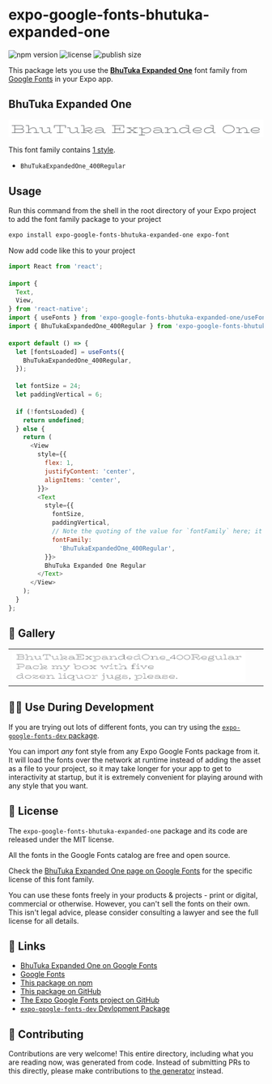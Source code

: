 # expo-google-fonts-bhutuka-expanded-one

![npm version](https://flat.badgen.net/npm/v/expo-google-fonts-bhutuka-expanded-one)
![license](https://flat.badgen.net/github/license/expo/google-fonts)
![publish size](https://flat.badgen.net/packagephobia/install/expo-google-fonts-bhutuka-expanded-one)

This package lets you use the [**BhuTuka Expanded One**](https://fonts.google.com/specimen/BhuTuka+Expanded+One) font family from [Google Fonts](https://fonts.google.com/) in your Expo app.

## BhuTuka Expanded One

![BhuTuka Expanded One](./font-family.png)

This font family contains [1 style](#-gallery).

- `BhuTukaExpandedOne_400Regular`

## Usage

Run this command from the shell in the root directory of your Expo project to add the font family package to your project
```sh
expo install expo-google-fonts-bhutuka-expanded-one expo-font
```

Now add code like this to your project
```js
import React from 'react';

import {
  Text,
  View,
} from 'react-native';
import { useFonts } from 'expo-google-fonts-bhutuka-expanded-one/useFonts';
import { BhuTukaExpandedOne_400Regular } from 'expo-google-fonts-bhutuka-expanded-one/400Regular';

export default () => {
  let [fontsLoaded] = useFonts({
    BhuTukaExpandedOne_400Regular,
  });

  let fontSize = 24;
  let paddingVertical = 6;

  if (!fontsLoaded) {
    return undefined;
  } else {
    return (
      <View
        style={{
          flex: 1,
          justifyContent: 'center',
          alignItems: 'center',
        }}>
        <Text
          style={{
            fontSize,
            paddingVertical,
            // Note the quoting of the value for `fontFamily` here; it expects a string!
            fontFamily:
              'BhuTukaExpandedOne_400Regular',
          }}>
          BhuTuka Expanded One Regular
        </Text>
      </View>
    );
  }
};

```

## 🔡 Gallery


||||
|-|-|-|
|![BhuTukaExpandedOne_400Regular](.//400Regular/BhuTukaExpandedOne_400Regular.ttf.png)||||


## 👩‍💻 Use During Development

If you are trying out lots of different fonts, you can try using the [`expo-google-fonts-dev` package](https://github.com/freeboub/google-fonts/tree/master/font-packages/dev#readme).

You can import *any* font style from any Expo Google Fonts package from it. It will load the fonts
over the network at runtime instead of adding the asset as a file to your project, so it may take longer
for your app to get to interactivity at startup, but it is extremely convenient
for playing around with any style that you want.

## 📖 License

The `expo-google-fonts-bhutuka-expanded-one` package and its code are released under the MIT license.

All the fonts in the Google Fonts catalog are free and open source.

Check the [BhuTuka Expanded One page on Google Fonts](https://fonts.google.com/specimen/BhuTuka+Expanded+One) for the specific license of this font family.

You can use these fonts freely in your products & projects - print or digital, commercial or otherwise. However, you can't sell the fonts on their own. This isn't legal advice, please consider consulting a lawyer and see the full license for all details.

## 🔗 Links

- [BhuTuka Expanded One on Google Fonts](https://fonts.google.com/specimen/BhuTuka+Expanded+One)
- [Google Fonts](https://fonts.google.com/)
- [This package on npm](https://www.npmjs.com/package/expo-google-fonts-bhutuka-expanded-one)
- [This package on GitHub](https://github.com/freeboub/google-fonts/tree/master/font-packages/bhutuka-expanded-one)
- [The Expo Google Fonts project on GitHub](https://github.com/freeboub/google-fonts)
- [`expo-google-fonts-dev` Devlopment Package](https://github.com/freeboub/google-fonts/tree/master/font-packages/dev)

## 🤝 Contributing

Contributions are very welcome! This entire directory, including what you are reading now, was generated from code. Instead of submitting PRs to this directly, please make contributions to [the generator](https://github.com/freeboub/google-fonts/tree/master/packages/generator) instead.
